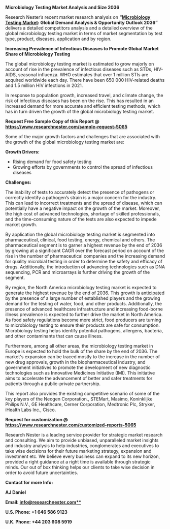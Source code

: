 ﻿**Microbiology Testing Market Analysis and Size 2036**

Research Nester’s recent market research analysis on **“[Microbiology Testing Market](https://www.researchnester.com/reports/microbiology-testing-market/5065): Global Demand Analysis & Opportunity Outlook 2036”** delivers a detailed competitors analysis and a detailed overview of the global microbiology testing market in terms of market segmentation by test type, product, diseases, application and by region. 

**Increasing Prevalence of Infectious Diseases to Promote Global Market Share of Microbiology Testing**

The global microbiology testing market is estimated to grow majorly on account of rise in the prevalence of infectious diseases such as STDs, HIV-AIDS, seasonal influenza. WHO estimates that over 1 million STIs are acquired worldwide each day. There have been 650 000 HIV-related deaths and 1.5 million HIV infections in 2021. 

In response to population growth, increased travel, and climate change, the risk of infectious diseases has been on the rise. This has resulted in an increased demand for more accurate and efficient testing methods, which has in turn driven the growth of the global microbiology testing market.

**Request Free Sample Copy of this Report @ <https://www.researchnester.com/sample-request-5065>** 

Some of the major growth factors and challenges that are associated with the growth of the global microbiology testing market are: 

**Growth Drivers:**

- Rising demand for food safety testing
- Growing efforts by governments to control the spread of infectious diseases

**Challenges:**

The inability of tests to accurately detect the presence of pathogens or correctly identify a pathogen’s strain is a major concern for the industry. This can lead to incorrect treatments and the spread of disease, which can potentially have a negative impact on the growth of the market. Moreover, the high cost of advanced technologies, shortage of skilled professionals, and the time-consuming nature of the tests are also expected to impede market growth.

By application the global microbiology testing market is segmented into pharmaceutical, clinical, food testing, energy, chemical and others. The pharmaceutical segment is to garner a highest revenue by the end of 2036 by growing at a significant CAGR over the forecast period on account of the rise in the number of pharmaceutical companies and the increasing demand for quality microbial testing in order to determine the safety and efficacy of drugs. Additionally, the introduction of advancing technologies such as DNA sequencing, PCR and microarrays is further driving the growth of the segment.

By region, the North America microbiology testing market is expected to generate the highest revenue by the end of 2036. This growth is anticipated by the presence of a large number of established players and the growing demand for the testing of water, food, and other products. Additionally, the presence of advanced healthcare infrastructure and increasing food-borne illness prevalence is expected to further drive the market in North America. As food safety regulations become more strict, food producers are turning to microbiology testing to ensure their products are safe for consumption. Microbiology testing helps identify potential pathogens, allergens, bacteria, and other contaminants that can cause illness. 

Furthermore, among all other areas, the microbiology testing market in Europe is expected to hold the bulk of the share by the end of 2036. The market's expansion can be traced mostly to the increase in the number of new drug approvals, growth in the biopharmaceutical industry, and government initiatives to promote the development of new diagnostic technologies such as Innovative Medicines Initiative (IMI). This initiative aims to accelerate the advancement of better and safer treatments for patients through a public-private partnership. 

This report also provides the existing competitive scenario of some of the key players of the Neogen Corporation., STEMart, Masimo, Koninklijke Philips N.V., GE Healthcare, Cerner Corporation, Medtronic Plc, Stryker, iHealth Labs Inc., Cisco.  

**Request for customization @ <https://www.researchnester.com/customized-reports-5065>**  

Research Nester is a leading service provider for strategic market research and consulting. We aim to provide unbiased, unparalleled market insights and industry analysis to help industries, conglomerates and executives to take wise decisions for their future marketing strategy, expansion and investment etc. We believe every business can expand to its new horizon, provided a right guidance at a right time is available through strategic minds. Our out of box thinking helps our clients to take wise decision in order to avoid future uncertainties.

**Contact for more Info:** 

**AJ Daniel**

**Email: [info@researchnester.com**](mailto:info@researchnester.com)**

**U.S. Phone: +1 646 586 9123** 

**U.K. Phone: +44 203 608 5919**
